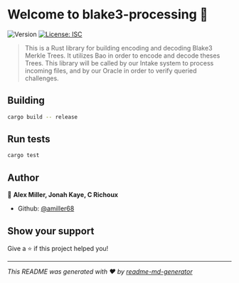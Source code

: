 <h1>Welcome to blake3-processing 👋</h1>
<p>
  <img alt="Version" src="https://img.shields.io/badge/version-(0.0.1)-blue.svg?cacheSeconds=2592000" />
  <a href="#" target="_blank">
    <img alt="License: ISC" src="https://img.shields.io/badge/License-ISC-yellow.svg" />
  </a>
</p>

> This is a Rust library for building encoding and decoding Blake3 Merkle Trees.
> It utilizes Bao in order to encode and decode theses Trees.
> This library will be called by our Intake system to process incoming files, and by 
> our Oracle in order to verify queried challenges.

## Building

```sh
cargo build -- release
```

## Run tests

```sh
cargo test
```

## Author

👤 **Alex Miller, Jonah Kaye, C Richoux**

* Github: [@amiller68](https://github.com/amiller68)

## Show your support

Give a ⭐️ if this project helped you!

***
_This README was generated with ❤️ by [readme-md-generator](https://github.com/kefranabg/readme-md-generator)_